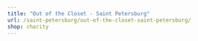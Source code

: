 ```yaml
---
title: "Out of the Closet - Saint Petersburg"
url: /saint-petersburg/out-of-the-closet-saint-petersburg/
shop: charity
---
```

